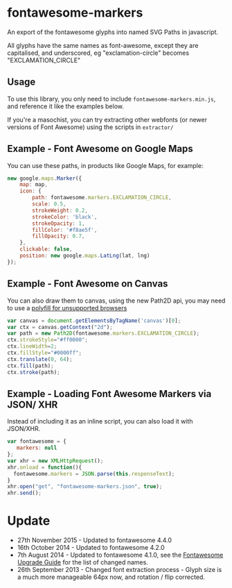 fontawesome-markers
===================

An export of the fontawesome glyphs into named SVG Paths in javascript.

All glyphs have the same names as font-awesome, except they are capitalised, and underscored, eg "exclamation-circle" becomes "EXCLAMATION_CIRCLE"

Usage
-------------------

To use this library, you only need to include `fontawesome-markers.min.js`, and reference it like the examples below.

If you're a masochist, you can try extracting other webfonts (or newer versions of Font Awesome) using the scripts in `extractor/`


Example - Font Awesome on Google Maps
-------------------


You can use these paths, in products like Google Maps, for example:

```js
new google.maps.Marker({
    map: map,
    icon: {
        path: fontawesome.markers.EXCLAMATION_CIRCLE,
        scale: 0.5,
        strokeWeight: 0.2,
        strokeColor: 'black',
        strokeOpacity: 1,
        fillColor: '#f8ae5f',
        fillOpacity: 0.7,
    },
    clickable: false,
    position: new google.maps.LatLng(lat, lng)
});
```

Example - Font Awesome on Canvas
-------------------

You can also draw them to canvas, using the new Path2D api, you may need to use a [polyfill for unsupported browsers](https://github.com/google/canvas-5-polyfill)

```js
var canvas = document.getElementsByTagName('canvas')[0];
var ctx = canvas.getContext("2d");
var path = new Path2D(fontawesome.markers.EXCLAMATION_CIRCLE);
ctx.strokeStyle="#ff0000";
ctx.lineWidth=2;
ctx.fillStyle="#0000ff";
ctx.translate(0, 64);
ctx.fill(path);
ctx.stroke(path);
```

Example - Loading Font Awesome Markers via JSON/ XHR
-------------------

Instead of including it as an inline script, you can also load it with JSON/XHR.

```js
var fontawesome = {
   markers: null
};
var xhr = new XMLHttpRequest();
xhr.onload = function(){
  fontawesome.markers = JSON.parse(this.responseText);
}
xhr.open("get", "fontawesome-markers.json", true);
xhr.send();
```

Update
===================

 * 27th November 2015 - Updated to fontawesome 4.4.0
 * 16th October 2014 - Updated to fontawesome 4.2.0
 * 7th August 2014 - Updated to fontawesome 4.1.0, see the [Fontawesome Upgrade Guide](https://github.com/FortAwesome/Font-Awesome/wiki/Upgrading-from-3.2.1-to-4) for the list of changed names.
 * 26th September 2013 - Changed font extraction process - Glyph size is a much more manageable 64px now, and rotation / flip corrected.
